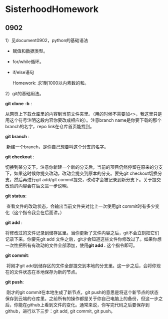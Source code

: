# SisterhoodHomework
## 0902

1）见document0902，python的基础语法

- 赋值和数据类型。

- for/while循环。

- if/else语句

  Homework: 求1到1000以内素数的和。

2）git的基础用法。

**git clone -b** <branch name> <repo link> :

​	从网页上下载仓库里的内容到当前文件夹里。（用的时候不需要加<>，我这里只是用这个符号注明这段内容你要改成相应的）。注意branch name是你要下载的那个branch的名字，repo link在仓库首页能找到。

**git branch** <new branch name>: 

​	新建一个branch，<new branch name>是你自己想要叫这个分支的名字。

**git checkout** <branch name>:

​	切换到某分支下。注意你新建一个新的分支后，当前的项目仍然停留在原来的分支下，如果这时候你提交改动，改动会提交到原本的分支。要先git checkout切换分支，然后再进行git add/git commit提交，改动才会被记录到新分支下。关于提交改动的内容会在后文进一步说明。

**git status**: 

​	查看文件的改动状态，会输出当前文件夹对比上一次使用git commit时有多少变化（这个指令我会在后面讲。）

**git add** <file name>:

​	将修改过的文件记录到储存区里。当你更新了文件内容之后，git不会立刻把它们记录下来。你要先git add 文件之后，git才会知道这些文件你修改过了。如果你想一次性把所有有改动的文件全部添加，使用**git add .** 这个指令即可。

**git commit**:

​	将刚才git add到储存区的文件全部提交到本地的分支里。这一步之后，会将你现在的文件状态在本地保存为新的节点。

**git push**:

​	刚才的git commit在本地生成了新节点，git push的意思是将这个新节点的状态保存到云端的仓库里。之前所有的操作都是关于你自己电脑上的备份，但这一步之后，你能在github上看到文件的变化。通常来说，你写完代码之后要保存到github，进行以下三步：git add, git commit, git push。
